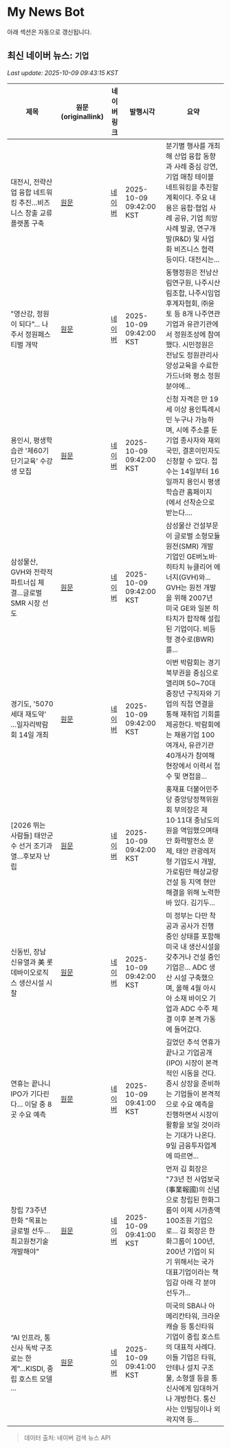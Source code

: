 # My News Bot

아래 섹션은 자동으로 갱신됩니다.

<!-- NEWS:START -->
## 최신 네이버 뉴스: `기업`
_Last update: 2025-10-09 09:43:15 KST_

| 제목 | 원문(originallink) | 네이버 링크 | 발행시각 | 요약 |
|---|---|---|---|---|
| 대전시, 전략산업 융합 네트워킹 추진…비즈니스 창출 교류 플랫폼 구축 | [원문](https://www.etnews.com/20251009000023) | [네이버](https://n.news.naver.com/mnews/article/030/0003357621?sid=102) | 2025-10-09 09:42:00 KST | 분기별 행사를 개최해 산업 융합 동향과 사례 중심 강연, 기업 매칭 테이블 네트워킹을 추진할 계획이다. 주요 내용은 융합·협업 사례 공유, 기업 희망사례 발굴, 연구개발(R&D) 및 사업화 비즈니스 협력 등이다. 대전시는... |
| "영산강, 정원이 되다"… 나주서 정원페스티벌 개막 | [원문](http://www.hansbiz.co.kr/news/articleView.html?idxno=781964) | [네이버](http://www.hansbiz.co.kr/news/articleView.html?idxno=781964) | 2025-10-09 09:42:00 KST | 동행정원은 전남산림연구원, 나주시산림조합, 나주시임업후계자협회, ㈜윤토 등 8개 나주연관 기업과 유관기관에서 정원조성에 참여했다. 시민정원은 전남도 정원관리사 양성교육을 수료한 가드너와 평소 정원분야에... |
| 용인시, 평생학습관 '제60기 단기교육' 수강생 모집 | [원문](https://www.gukjenews.com/news/articleView.html?idxno=3396781) | [네이버](https://www.gukjenews.com/news/articleView.html?idxno=3396781) | 2025-10-09 09:42:00 KST | 신청 자격은 만 19세 이상 용인특례시민 누구나 가능하며, 시에 주소를 둔 기업 종사자와 재외국민, 결혼이민자도 신청할 수 있다. 접수는 14일부터 16일까지 용인시 평생학습관 홈페이지(에서 선착순으로 받는다.... |
| 삼성물산, GVH와 전략적 파트너십 체결…글로벌 SMR 시장 선도 | [원문](https://biz.chosun.com/real_estate/real_estate_general/2025/10/09/FVSKYIHPK5ELBPVYOVZ6JVPUKY/?utm_source=naver&utm_medium=original&utm_campaign=biz) | [네이버](https://n.news.naver.com/mnews/article/366/0001113235?sid=101) | 2025-10-09 09:42:00 KST | 삼성물산 건설부문이 글로벌 소형모듈원전(SMR) 개발 기업인 GE버노바·히타치 뉴클리어 에너지(GVH)와... GVH는 원전 개발을 위해 2007년 미국 GE와 일본 히타치가 합작해 설립된 기업이다. 비등형 경수로(BWR)를... |
| 경기도, '5070세대 재도약' …일자리박람회 14일 개최 | [원문](https://www.dailian.co.kr/news/view/1557866/?sc=Naver) | [네이버](https://n.news.naver.com/mnews/article/119/0003011015?sid=102) | 2025-10-09 09:42:00 KST | 이번 박람회는 경기 북부권을 중심으로 열리며 50~70대 중장년 구직자와 기업의 직접 연결을 통해 재취업 기회를 제공한다. 박람회에는 채용기업 100여개사, 유관기관 40개사가 참여해 현장에서 이력서 접수 및 면접을... |
| [2026 뛰는 사람들] 태안군수 선거 조기과열…후보자 난립 | [원문](http://www.ccnnews.co.kr/news/articleView.html?idxno=387552) | [네이버](http://www.ccnnews.co.kr/news/articleView.html?idxno=387552) | 2025-10-09 09:42:00 KST | 홍재표 더불어민주당 중앙당정책위원회 부의장은 제10·11대 충남도의원을 역임했으며태안 화력발전소 문제, 태안 관광레저형 기업도시 개발, 가로림만 해상교량 건설 등 지역 현안 해결을 위해 노력한 바 있다. 김기두... |
| 신동빈, 장남 신유열과 美 롯데바이오로직스 생산시설 시찰 | [원문](http://www.4th.kr/news/articleView.html?idxno=2097115) | [네이버](http://www.4th.kr/news/articleView.html?idxno=2097115) | 2025-10-09 09:42:00 KST | 미 정부는 다만 착공과 공사가 진행 중인 상태를 포함해 미국 내 생산시설을 갖추거나 건설 중인 기업은... ADC 생산 시설 구축했으며, 올해 4월 아시아 소재 바이오 기업과 ADC 수주 체결 이후 본격 가동에 들어갔다. |
| 연휴는 끝나니 IPO가 기다린다… 이달 중 8곳 수요 예측 | [원문](https://biz.chosun.com/stock/stock_general/2025/10/09/6GIFIWQMCVHGLDU6B3U256PILE/?utm_source=naver&utm_medium=original&utm_campaign=biz) | [네이버](https://n.news.naver.com/mnews/article/366/0001113234?sid=101) | 2025-10-09 09:41:00 KST | 길었던 추석 연휴가 끝나고 기업공개(IPO) 시장이 본격적인 시동을 건다. 증시 상장을 준비하는 기업들이 본격적으로 수요 예측을 진행하면서 시장이 활황을 보일 것이라는 기대가 나온다. 9일 금융투자업계에 따르면... |
| 창립 73주년 한화 "목표는 글로벌 선두…최고원천기술 개발해야" | [원문](https://www.yna.co.kr/view/AKR20251009020800003?input=1195m) | [네이버](https://n.news.naver.com/mnews/article/001/0015668588?sid=101) | 2025-10-09 09:41:00 KST | 먼저 김 회장은 "73년 전 사업보국(事業報國)의 신념으로 창립된 한화그룹이 이제 시가총액 100조원 기업으로... 김 회장은 한화그룹이 100년, 200년 기업이 되기 위해서는 국가 대표기업이라는 책임감 아래 각 분야 선두가... |
| “AI 인프라, 통신사 독박 구조로는 한계”...KISDI, 중립 호스트 모델 ... | [원문](https://www.etnews.com/20251009000020) | [네이버](https://n.news.naver.com/mnews/article/030/0003357620?sid=105) | 2025-10-09 09:41:00 KST | 미국의 SBA나 아메리칸타워, 크라운캐슬 등 통신타워 기업이 중립 호스트의 대표적 사례다. 이들 기업은 타워, 안테나 설치 구조물, 소형셀 등을 통신사에게 임대하거나 개방한다. 통신사는 인빌딩이나 외곽지역 등... |

> 데이터 출처: 네이버 검색 뉴스 API
<!-- NEWS:END -->
